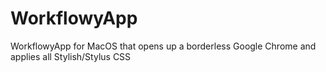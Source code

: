 # WorkflowyApp
WorkflowyApp for MacOS that opens up a borderless Google Chrome and applies all Stylish/Stylus CSS
